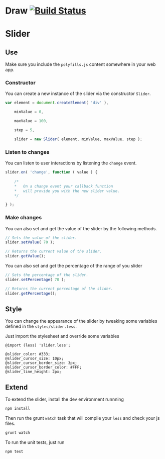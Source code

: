 # Draw [![Build Status](https://travis-ci.org/pointvirgule/draw.png?branch=master)](https://travis-ci.org/pointvirgule/draw)



# Slider

## Use

Make sure you include the `polyfills.js` content somewhere in your web app.

### Constructor

You can create a new instance of the slider via the constructor `Slider`.

```js
var element = document.createElement( 'div' ),

	minValue = 0,

	maxValue = 100,

	step = 5,

	slider = new Slider( element, minValue, maxValue, step );
```

### Listen to changes

You can listen to user interactions by listening the `change` event.

```js
slider.on( 'change', function ( value ) {
	
	/*
	*	On a change event your callback function
	*	will provide you with the new slider value.
	*/

} );
```

### Make changes 

You can also set and get the value of the slider by the following methods.

```js
// Sets the value of the slider.
slider.setValue( 70 );

// Returns the current value of the slider.
slider.getValue(); 
```

You can also set and get the percentage of the range of you slider

```js
// Sets the percentage of the slider.
slider.setPercentage( 70 );

// Returns the current percentage of the slider.
slider.getPercentage(); 
```

## Style

You can change the appearance of the slider by tweaking some variables defined in the `styles/slider.less`.

Just import the stylesheet and override some variables

```less
@import (less) 'slider.less';

@slider_color: #333;
@slider_cursor_size: 10px;
@slider_cursor_border_size: 3px;
@slider_cursor_border_color: #FFF;
@slider_line_height: 2px;

```

## Extend

To extend the slider, install the dev environment runnning
```bash
npm install
```

Then run the grunt `watch` task that will compile your `less` and check your js files.
```bash
grunt watch
```

To run the unit tests, just run 
```bash
npm test
``` 

